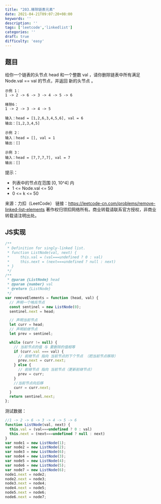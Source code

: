 ```yaml
---
title: "203.移除链表元素"
date: 2021-04-21T09:07:20+08:00
keywords: ''
description: ''
tags: ['leetcode','linkedlist']
categories: ''
draft: true
difficulty: 'easy'
---
```


## 题目

给你一个链表的头节点 head 和一个整数 val ，请你删除链表中所有满足 Node.val == val 的节点，并返回 新的头节点 。

```
示例 1：
1 -> 2 -> 6 -> 3 -> 4 -> 5 -> 6

移除6：
1 -> 2 -> 3 -> 4 -> 5

输入：head = [1,2,6,3,4,5,6], val = 6
输出：[1,2,3,4,5]

示例 2：
输入：head = [], val = 1
输出：[]

示例 3：
输入：head = [7,7,7,7], val = 7
输出：[]
```

提示：

- 列表中的节点在范围 [0, 10^4] 内
- 1 <= Node.val <= 50
- 0 <= k <= 50

来源：力扣（LeetCode）
链接：https://leetcode-cn.com/problems/remove-linked-list-elements
著作权归领扣网络所有。商业转载请联系官方授权，非商业转载请注明出处。


## JS实现

```javascript
/**
 * Definition for singly-linked list.
 * function ListNode(val, next) {
 *     this.val = (val===undefined ? 0 : val)
 *     this.next = (next===undefined ? null : next)
 * }
 */
/**
 * @param {ListNode} head
 * @param {number} val
 * @return {ListNode}
 */
var removeElements = function (head, val) {
  // 声明一个哨兵节点
  const sentinel = new ListNode(0);
  sentinel.next = head;

  // 声明当前节点
  let curr = head;
  // 声明前继节点
  let prev = sentinel;

  while (curr != null) {
    // 当前节点的值 与 要删除的值相等
    if (curr.val === val) {
      // 前继节点 指向 当前节点的下个节点 （把当前节点移除）
      prev.next = curr.next;
    } else {
      // 前继节点 指向 当前节点（更新前继节点）
      prev = curr;
    }
    //当前节点向后移
    curr = curr.next;
  }
  return sentinel.next;
};
```

测试数据：

```javascript
//1 -> 2 -> 6 -> 3 -> 4 -> 5 -> 6
function ListNode(val, next) {
  this.val = (val===undefined ? 0 : val)
  this.next = (next===undefined ? null : next)
}
var node1 = new ListNode(1);
var node2 = new ListNode(2);
var node3 = new ListNode(6);
var node4 = new ListNode(3);
var node5 = new ListNode(4);
var node6 = new ListNode(5);
var node7 = new ListNode(6);
node1.next = node2;
node2.next = node3;
node3.next = node4;
node4.next = node5;
node5.next = node6;
node6.next = node7;
```

